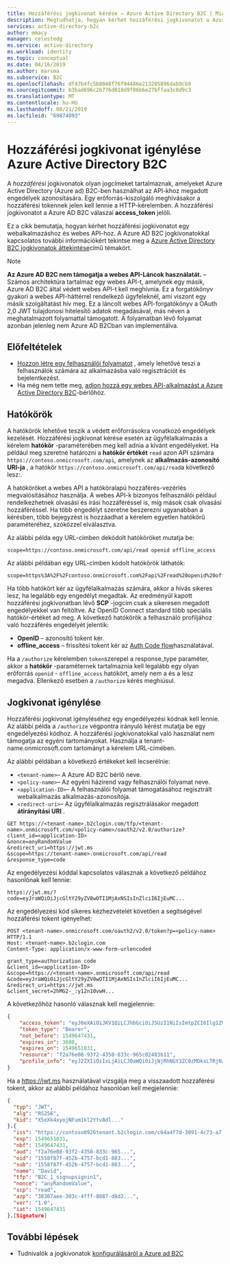 ```yaml
---
title: Hozzáférési jogkivonat kérése – Azure Active Directory B2C | Microsoft Docs
description: Megtudhatja, hogyan kérhet hozzáférési jogkivonatot a Azure Active Directory B2Cból.
services: active-directory-b2c
author: mmacy
manager: celestedg
ms.service: active-directory
ms.workload: identity
ms.topic: conceptual
ms.date: 04/16/2019
ms.author: marsma
ms.subservice: B2C
ms.openlocfilehash: df47b4fc5b8048f76f94486e213285896dab9cb9
ms.sourcegitcommit: b3bad696c2b776d018d9f06b6e27bffaa3c0d9c3
ms.translationtype: MT
ms.contentlocale: hu-HU
ms.lasthandoff: 08/21/2019
ms.locfileid: "69874093"
---
```

# <a name="request-an-access-token-in-azure-active-directory-b2c"></a>Hozzáférési jogkivonat igénylése Azure Active Directory B2C

A *hozzáférési* jogkivonatok olyan jogcímeket tartalmaznak, amelyeket Azure Active Directory (Azure ad) B2C-ben használhat az API-khoz megadott engedélyek azonosítására. Egy erőforrás-kiszolgáló meghívásakor a hozzáférési tokennek jelen kell lennie a HTTP-kérelemben. A hozzáférési jogkivonatot a Azure AD B2C válaszai **access_token** jelöli.

Ez a cikk bemutatja, hogyan kérhet hozzáférési jogkivonatot egy webalkalmazáshoz és webes API-hoz. A Azure AD B2C jogkivonatokkal kapcsolatos további információkért tekintse meg a [Azure Active Directory B2C jogkivonatok áttekintése](active-directory-b2c-reference-tokens.md)című témakört.

> [!NOTE]
> **Az Azure AD B2C nem támogatja a webes API-Láncok használatát.** – Számos architektúra tartalmaz egy webes API-t, amelynek egy másik, Azure AD B2C által védett webes API-t kell meghívnia. Ez a forgatókönyv gyakori a webes API-háttérrel rendelkező ügyfeleknél, ami viszont egy másik szolgáltatást hív meg. Ez a láncolt webes API-forgatókönyv a OAuth 2,0 JWT tulajdonosi hitelesítő adatok megadásával, más néven a meghatalmazott folyamattal támogatott. A folyamatban lévő folyamat azonban jelenleg nem Azure AD B2Cban van implementálva.

## <a name="prerequisites"></a>Előfeltételek

- [Hozzon létre egy felhasználói folyamatot](tutorial-create-user-flows.md) , amely lehetővé teszi a felhasználók számára az alkalmazásba való regisztrációt és bejelentkezést.
- Ha még nem tette meg, [adjon hozzá egy webes API-alkalmazást a Azure Active Directory B2C](add-web-application.md)-bérlőhöz.

## <a name="scopes"></a>Hatókörök

A hatókörök lehetővé teszik a védett erőforrásokra vonatkozó engedélyek kezelését. Hozzáférési jogkivonat kérése esetén az ügyfélalkalmazás a kérelem **hatókör** -paraméterében meg kell adnia a kívánt engedélyeket. Ha például meg szeretné határozni a **hatókör értékét** `read` azon API számára `https://contoso.onmicrosoft.com/api`, amelynek az **alkalmazás-azonosító URI-ja** , a hatókör `https://contoso.onmicrosoft.com/api/read`a következő lesz:.

A hatóköröket a webes API a hatóköralapú hozzáférés-vezérlés megvalósításához használja. A webes API-k bizonyos felhasználói például rendelkezhetnek olvasási és írási hozzáféréssel is, míg mások csak olvasási hozzáféréssel. Ha több engedélyt szeretne beszerezni ugyanabban a kérésben, több bejegyzést is hozzáadhat a kérelem egyetlen hatókörű paraméteréhez, szóközzel elválasztva.

Az alábbi példa egy URL-címben dekódolt hatóköröket mutatja be:

```
scope=https://contoso.onmicrosoft.com/api/read openid offline_access
```

Az alábbi példában egy URL-címben kódolt hatókörök láthatók:

```
scope=https%3A%2F%2Fcontoso.onmicrosoft.com%2Fapi%2Fread%20openid%20offline_access
```

Ha több hatókört kér az ügyfélalkalmazás számára, akkor a hívás sikeres lesz, ha legalább egy engedélyt megadtak. Az eredményül kapott hozzáférési jogkivonatban lévő **SCP** -jogcím csak a sikeresen megadott engedélyekkel van feltöltve. Az OpenID Connect standard több speciális hatókör-értéket ad meg. A következő hatókörök a felhasználó profiljához való hozzáférés engedélyét jelentik:

- **OpenID** – azonosító tokent kér.
- **offline_access** – frissítési tokent kér az [Auth Code flow](active-directory-b2c-reference-oauth-code.md)használatával.

Ha a `/authorize` kérelemben `token`szerepel a response_type paraméter, akkor a **hatókör** -paraméternek tartalmaznia kell legalább egy olyan erőforrás `openid` - `offline_access` hatókört, amely nem a és a lesz megadva. Ellenkező esetben a `/authorize` kérés meghiúsul.

## <a name="request-a-token"></a>Jogkivonat igénylése

Hozzáférési jogkivonat igényléséhez egy engedélyezési kódnak kell lennie. Az alábbi példa a `/authorize` végpontra irányuló kérést mutatja be egy engedélyezési kódhoz. A hozzáférési jogkivonatokkal való használat nem támogatja az egyéni tartományokat. Használja a tenant-name.onmicrosoft.com tartományt a kérelem URL-címében.

Az alábbi példában a következő értékeket kell lecserélnie:

- `<tenant-name>`– A Azure AD B2C bérlő neve.
- `<policy-name>`– Az egyéni házirend vagy felhasználói folyamat neve.
- `<application-ID>`– A felhasználói folyamat támogatásához regisztrált webalkalmazás alkalmazás-azonosítója.
- `<redirect-uri>`– Az ügyfélalkalmazás regisztrálásakor megadott **átirányítási URI** .

```HTTP
GET https://<tenant-name>.b2clogin.com/tfp/<tenant-name>.onmicrosoft.com/<policy-name>/oauth2/v2.0/authorize?
client_id=<application-ID>
&nonce=anyRandomValue
&redirect_uri=https://jwt.ms
&scope=https://tenant-name>.onmicrosoft.com/api/read
&response_type=code
```

Az engedélyezési kóddal kapcsolatos válasznak a következő példához hasonlónak kell lennie:

```
https://jwt.ms/?code=eyJraWQiOiJjcGltY29yZV8wOTI1MjAxNSIsInZlciI6IjEuMC...
```

Az engedélyezési kód sikeres kézhezvételét követően a segítségével hozzáférési tokent igényelhet:

```HTTP
POST <tenant-name>.onmicrosoft.com/oauth2/v2.0/token?p=<policy-name> HTTP/1.1
Host: <tenant-name>.b2clogin.com
Content-Type: application/x-www-form-urlencoded

grant_type=authorization_code
&client_id=<application-ID>
&scope=https://<tenant-name>.onmicrosoft.com/api/read
&code=eyJraWQiOiJjcGltY29yZV8wOTI1MjAxNSIsInZlciI6IjEuMC...
&redirect_uri=https://jwt.ms
&client_secret=2hMG2-_:y12n10vwH...
```

A következőhöz hasonló válasznak kell megjelennie:

```JSON
{
    "access_token": "eyJ0eXAiOiJKV1QiLCJhbGciOiJSUzI1NiIsImtpZCI6Ilg1ZVhrN...",
    "token_type": "Bearer",
    "not_before": 1549647431,
    "expires_in": 3600,
    "expires_on": 1549651031,
    "resource": "f2a76e08-93f2-4350-833c-965c02483b11",
    "profile_info": "eyJ2ZXIiOiIxLjAiLCJ0aWQiOiJjNjRhNGY3ZC0zMDkxLTRjNzMtYTcyMi1hM2YwNjk0Z..."
}
```

Ha a https://jwt.ms használatával vizsgálja meg a visszaadott hozzáférési tokent, akkor az alábbi példához hasonlóan kell megjelennie:

```JSON
{
  "typ": "JWT",
  "alg": "RS256",
  "kid": "X5eXk4xyojNFum1kl2Ytv8dl..."
}.{
  "iss": "https://contoso0926tenant.b2clogin.com/c64a4f7d-3091-4c73-a7.../v2.0/",
  "exp": 1549651031,
  "nbf": 1549647431,
  "aud": "f2a76e08-93f2-4350-833c-965...",
  "oid": "1558f87f-452b-4757-bcd1-883...",
  "sub": "1558f87f-452b-4757-bcd1-883...",
  "name": "David",
  "tfp": "B2C_1_signupsignin1",
  "nonce": "anyRandomValue",
  "scp": "read",
  "azp": "38307aee-303c-4fff-8087-d8d2...",
  "ver": "1.0",
  "iat": 1549647431
}.[Signature]
```

## <a name="next-steps"></a>További lépések

- Tudnivalók a jogkivonatok [konfigurálásáról a Azure ad B2C](configure-tokens.md)
